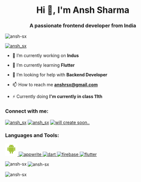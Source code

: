 <h1 align="center">Hi 👋, I'm Ansh Sharma</h1>
<h3 align="center">A passionate frontend developer from India</h3>

<p align="left"> <img src="https://komarev.com/ghpvc/?username=ansh-sx&label=Profile%20views&color=0e75b6&style=flat" alt="ansh-sx" /> </p>

<p align="left"> <a href="https://twitter.com/ansh_sx" target="blank"><img src="https://img.shields.io/twitter/follow/ansh_sx?logo=twitter&style=for-the-badge" alt="ansh_sx" /></a> </p>

- 🔭 I’m currently working on **Indus**

- 🌱 I’m currently learning **Flutter**

- 🤝 I’m looking for help with **Backend Developer**

- 📫 How to reach me **anshrsx@gmail.com**

- ⚡ Currently doing **I'm currently in class 11th**

<h3 align="left">Connect with me:</h3>
<p align="left">
<a href="https://twitter.com/ansh_sx" target="blank"><img align="center" src="https://raw.githubusercontent.com/rahuldkjain/github-profile-readme-generator/master/src/images/icons/Social/twitter.svg" alt="ansh_sx" height="30" width="40" /></a>
<a href="https://instagram.com/ansh_sx" target="blank"><img align="center" src="https://raw.githubusercontent.com/rahuldkjain/github-profile-readme-generator/master/src/images/icons/Social/instagram.svg" alt="ansh_sx" height="30" width="40" /></a>
<a href="https://www.youtube.com/c/will create soon.." target="blank"><img align="center" src="https://raw.githubusercontent.com/rahuldkjain/github-profile-readme-generator/master/src/images/icons/Social/youtube.svg" alt="will create soon.." height="30" width="40" /></a>
</p>

<h3 align="left">Languages and Tools:</h3>
<p align="left"> <a href="https://developer.android.com" target="_blank" rel="noreferrer"> <img src="https://raw.githubusercontent.com/devicons/devicon/master/icons/android/android-original-wordmark.svg" alt="android" width="40" height="40"/> </a> <a href="https://appwrite.io" target="_blank" rel="noreferrer"> <img src="https://www.vectorlogo.zone/logos/appwriteio/appwriteio-icon.svg" alt="appwrite" width="40" height="40"/> </a> <a href="https://dart.dev" target="_blank" rel="noreferrer"> <img src="https://www.vectorlogo.zone/logos/dartlang/dartlang-icon.svg" alt="dart" width="40" height="40"/> </a> <a href="https://firebase.google.com/" target="_blank" rel="noreferrer"> <img src="https://www.vectorlogo.zone/logos/firebase/firebase-icon.svg" alt="firebase" width="40" height="40"/> </a> <a href="https://flutter.dev" target="_blank" rel="noreferrer"> <img src="https://www.vectorlogo.zone/logos/flutterio/flutterio-icon.svg" alt="flutter" width="40" height="40"/> </a> </p>

<p><img align="left" src="https://github-readme-stats.vercel.app/api/top-langs?username=ansh-sx&show_icons=true&theme=dark&locale=en&layout=compact" alt="ansh-sx" /></p>

<p>&nbsp;<img align="center" src="https://github-readme-stats.vercel.app/api?username=ansh-sx&show_icons=true&theme=dark&locale=en" alt="ansh-sx" /></p>

<p><img align="center" src="https://github-readme-streak-stats.herokuapp.com/?user=ansh-sx&theme=dark" alt="ansh-sx" /></p>
